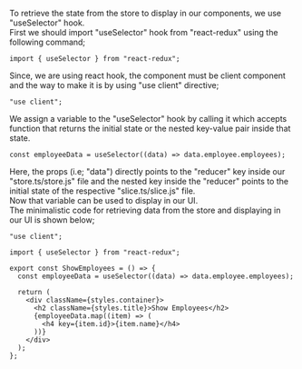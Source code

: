 To retrieve the state from the store to display in our components, we use "useSelector" hook.
<br> First we should import "useSelector" hook from "react-redux" using the following command;

```
import { useSelector } from "react-redux";
```

Since, we are using react hook, the component must be client component and the way to make it is by using "use client" directive;

```
"use client";
```

We assign a variable to the "useSelector" hook by calling it which accepts function that returns the initial state or the nested key-value pair inside that state.

```
const employeeData = useSelector((data) => data.employee.employees);
```

Here, the props (i.e; "data") directly points to the "reducer" key inside our "store.ts/store.js" file and the nested key inside the "reducer" points to the initial state of the respective "slice.ts/slice.js" file.
<br> Now that variable can be used to display in our UI.
<br> The minimalistic code for retrieving data from the store and displaying in our UI is shown below;

```
"use client";

import { useSelector } from "react-redux";

export const ShowEmployees = () => {
  const employeeData = useSelector((data) => data.employee.employees);

  return (
    <div className={styles.container}>
      <h2 className={styles.title}>Show Employees</h2>
      {employeeData.map((item) => (
        <h4 key={item.id}>{item.name}</h4>
      ))}
    </div>
  );
};
```
